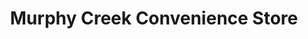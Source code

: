 ---
title: "Murphy Creek Convenience Store"
url: /aurora/murphy-creek-convenience-store/
shop: Lebensmittel
---